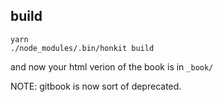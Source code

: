 ## build

```
yarn
./node_modules/.bin/honkit build
```

and now your html verion of the book is in `_book/`

NOTE: gitbook is now sort of deprecated.
